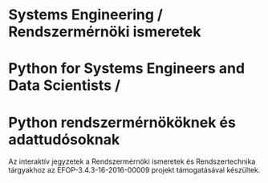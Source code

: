 # Systems Engineering / Rendszermérnöki ismeretek 
# Python for Systems Engineers and Data Scientists / 
# Python rendszermérnököknek és adattudósoknak

Az interaktív jegyzetek a Rendszermérnöki ismeretek és Rendszertechnika tárgyakhoz 
az EFOP-3.4.3-16-2016-00009 projekt támogatásával készültek. 

